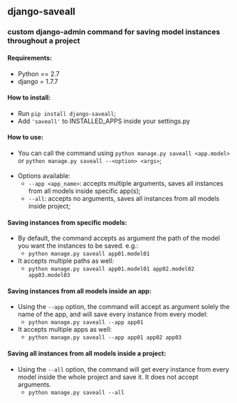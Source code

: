 ## django-saveall
###  custom django-admin command for saving model instances throughout a project

#### Requirements:
* Python == 2.7
* django = 1.7.7

#### How to install:
* Run `pip install django-saveall`;
* Add `'saveall'` to INSTALLED_APPS inside your settings.py 

#### How to use:<br>
* You can call the command using `python manage.py saveall <app.model>` or `python manage.py saveall --<option> <args>`;<br><br>
* Options available:
  * `--app <app_name>`: accepts multiple arguments, saves all instances from all models inside specific app(s);
  * `--all`: accepts no arguments, saves all instances from all models inside project;

#### Saving instances from specific models:
* By default, the command accepts as argument the path of the model you want the instances to be saved. e.g.:
  * `python manage.py saveall app01.model01`
* It accepts multiple paths as well:
  * `python manage.py saveall app01.model01 app02.model02 app03.model03`

#### Saving instances from all models inside an app:
* Using the `--app` option, the command will accept as argument solely the name of the app, and will save every instance from every model:
  * `python manage.py saveall --app app01`
* It accepts multiple apps as well:
  * `python manage.py saveall --app app01 app02 app03`

#### Saving all instances from all models inside a project:
* Using the `--all` option, the command will get every instance from every model inside the whole project and save it. It does not accept arguments.
  * `python manage.py saveall --all`
